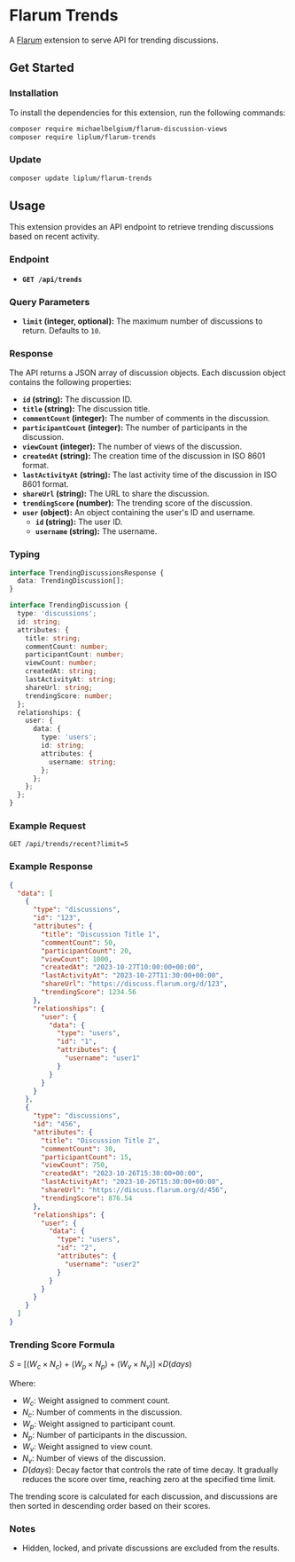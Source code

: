 # Flarum Trends

A [Flarum](http://flarum.org) extension to serve API for trending discussions.

## Get Started

### Installation

To install the dependencies for this extension, run the following commands:

```bash
composer require michaelbelgium/flarum-discussion-views
composer require liplum/flarum-trends
```

### Update

```sh
composer update liplum/flarum-trends
```

## Usage

This extension provides an API endpoint to retrieve trending discussions based on recent activity.

### Endpoint

* **`GET /api/trends`**

### Query Parameters

* **`limit` (integer, optional):** The maximum number of discussions to return. Defaults to `10`.

### Response

The API returns a JSON array of discussion objects. Each discussion object contains the following properties:

* **`id` (string):** The discussion ID.
* **`title` (string):** The discussion title.
* **`commentCount` (integer):** The number of comments in the discussion.
* **`participantCount` (integer):** The number of participants in the discussion.
* **`viewCount` (integer):** The number of views of the discussion.
* **`createdAt` (string):** The creation time of the discussion in ISO 8601 format.
* **`lastActivityAt` (string):** The last activity time of the discussion in ISO 8601 format.
* **`shareUrl` (string):** The URL to share the discussion.
* **`trendingScore` (number):** The trending score of the discussion.
* **`user` (object):** An object containing the user's ID and username.
  * **`id` (string):** The user ID.
  * **`username` (string):** The username.

### Typing

```ts
interface TrendingDiscussionsResponse {
  data: TrendingDiscussion[];
}

interface TrendingDiscussion {
  type: 'discussions';
  id: string;
  attributes: {
    title: string;
    commentCount: number;
    participantCount: number;
    viewCount: number;
    createdAt: string;
    lastActivityAt: string;
    shareUrl: string;
    trendingScore: number;
  };
  relationships: {
    user: {
      data: {
        type: 'users';
        id: string;
        attributes: {
          username: string;
        };
      };
    };
  };
}
```

### Example Request

```http
GET /api/trends/recent?limit=5
```

### Example Response

```json
{
  "data": [
    {
      "type": "discussions",
      "id": "123",
      "attributes": {
        "title": "Discussion Title 1",
        "commentCount": 50,
        "participantCount": 20,
        "viewCount": 1000,
        "createdAt": "2023-10-27T10:00:00+00:00",
        "lastActivityAt": "2023-10-27T11:30:00+00:00",
        "shareUrl": "https://discuss.flarum.org/d/123",
        "trendingScore": 1234.56
      },
      "relationships": {
        "user": {
          "data": {
            "type": "users",
            "id": "1",
            "attributes": {
              "username": "user1"
            }
          }
        }
      }
    },
    {
      "type": "discussions",
      "id": "456",
      "attributes": {
        "title": "Discussion Title 2",
        "commentCount": 30,
        "participantCount": 15,
        "viewCount": 750,
        "createdAt": "2023-10-26T15:30:00+00:00",
        "lastActivityAt": "2023-10-26T15:30:00+00:00",
        "shareUrl": "https://discuss.flarum.org/d/456",
        "trendingScore": 876.54
      },
      "relationships": {
        "user": {
          "data": {
            "type": "users",
            "id": "2",
            "attributes": {
              "username": "user2"
            }
          }
        }
      }
    }
  ]
}
```

### Trending Score Formula

$S$ = [($W_c \times N_c$) + ($W_p \times N_p$) + ($W_v \times N_v$)] $\times D(days)$

Where:

* $W_c$: Weight assigned to comment count.
* $N_c$: Number of comments in the discussion.
* $W_p$: Weight assigned to participant count.
* $N_p$: Number of participants in the discussion.
* $W_v$: Weight assigned to view count.
* $N_v$: Number of views of the discussion.
* $D(days)$: Decay factor that controls the rate of time decay. It gradually reduces the score over time, reaching zero at the specified time limit.

The trending score is calculated for each discussion, and discussions are then sorted in descending order based on their scores.

### Notes

* Hidden, locked, and private discussions are excluded from the results.
